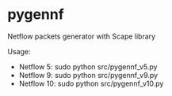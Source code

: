 # pygennf

Netflow packets generator with Scape library

Usage:

 * Netflow 5:
 sudo python src/pygennf_v5.py
 * Netflow 9:
 sudo python src/pygennf_v9.py
 * Netflow 10:
 sudo python src/pygennf_v10.py
 

